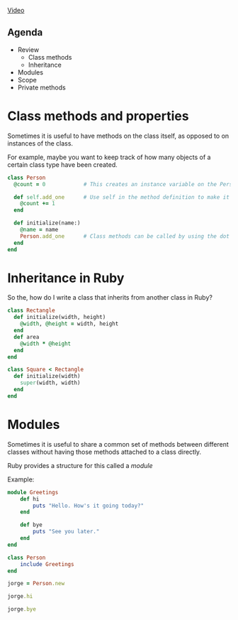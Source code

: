 [Video](https://youtu.be/GmfGyin2kUs)

## Agenda
* Review
  * Class methods
  * Inheritance
* Modules
* Scope
* Private methods


# Class methods and properties
Sometimes it is useful to have methods on the class itself, as opposed to on instances of the class.

For example, maybe you want to keep track of how many objects of a certain class type have been created.

```ruby
class Person
  @count = 0            # This creates an instance variable on the Person Class object

  def self.add_one      # Use self in the method definition to make it a class method instead of an instance method
    @count += 1
  end

  def initialize(name:)
    @name = name
    Person.add_one      # Class methods can be called by using the dot operator on the class instead of an instance
  end
end
```

# Inheritance in Ruby
So the, how do I write a class that inherits from another class in Ruby?


```ruby
class Rectangle
  def initialize(width, height)
    @width, @height = width, height
  end
  def area
    @width * @height
  end
end

class Square < Rectangle
  def initialize(width)
    super(width, width)
  end
end

```
# Modules
Sometimes it is useful to share a common set of methods between different classes without having those methods attached to a class directly.

Ruby provides a structure for this called a *module*

Example:

```ruby
module Greetings
    def hi
        puts "Hello. How's it going today?"
    end

    def bye
        puts "See you later."
    end
end

class Person
    include Greetings
end

jorge = Person.new

jorge.hi

jorge.bye
```